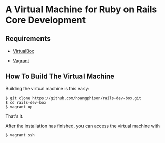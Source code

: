 # A Virtual Machine for Ruby on Rails Core Development

## Requirements

* [VirtualBox](https://www.virtualbox.org)

* [Vagrant](http://vagrantup.com)

## How To Build The Virtual Machine

Building the virtual machine is this easy:

    $ git clone https://github.com/hoangphison/rails-dev-box.git
    $ cd rails-dev-box
    $ vagrant up

That's it.

After the installation has finished, you can access the virtual machine with

    $ vagrant ssh